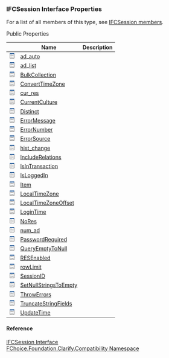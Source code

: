 ﻿### IFCSession Interface Properties

For a list of all members of this type, see [IFCSession members](FChoice.Foundation.Clarify.Compatibility~FChoice.Foundation.Clarify.Compatibility.IFCSession_members.md).

Public Properties

|   | Name | Description |
| --- | --- | --- |
| ![ Property](dotnetimages/Property.png) | [ad_auto](FChoice.Foundation.Clarify.Compatibility~FChoice.Foundation.Clarify.Compatibility.IFCSession~ad_auto.md) |   |
| ![ Property](dotnetimages/Property.png) | [ad_list](FChoice.Foundation.Clarify.Compatibility~FChoice.Foundation.Clarify.Compatibility.IFCSession~ad_list.md) |   |
| ![ Property](dotnetimages/Property.png) | [BulkCollection](FChoice.Foundation.Clarify.Compatibility~FChoice.Foundation.Clarify.Compatibility.IFCSession~BulkCollection.md) |   |
| ![ Property](dotnetimages/Property.png) | [ConvertTimeZone](FChoice.Foundation.Clarify.Compatibility~FChoice.Foundation.Clarify.Compatibility.IFCSession~ConvertTimeZone.md) |   |
| ![ Property](dotnetimages/Property.png) | [cur_res](FChoice.Foundation.Clarify.Compatibility~FChoice.Foundation.Clarify.Compatibility.IFCSession~cur_res.md) |   |
| ![ Property](dotnetimages/Property.png) | [CurrentCulture](FChoice.Foundation.Clarify.Compatibility~FChoice.Foundation.Clarify.Compatibility.IFCSession~CurrentCulture.md) |   |
| ![ Property](dotnetimages/Property.png) | [Distinct](FChoice.Foundation.Clarify.Compatibility~FChoice.Foundation.Clarify.Compatibility.IFCSession~Distinct.md) |   |
| ![ Property](dotnetimages/Property.png) | [ErrorMessage](FChoice.Foundation.Clarify.Compatibility~FChoice.Foundation.Clarify.Compatibility.IFCSession~ErrorMessage.md) |   |
| ![ Property](dotnetimages/Property.png) | [ErrorNumber](FChoice.Foundation.Clarify.Compatibility~FChoice.Foundation.Clarify.Compatibility.IFCSession~ErrorNumber.md) |   |
| ![ Property](dotnetimages/Property.png) | [ErrorSource](FChoice.Foundation.Clarify.Compatibility~FChoice.Foundation.Clarify.Compatibility.IFCSession~ErrorSource.md) |   |
| ![ Property](dotnetimages/Property.png) | [hist_change](FChoice.Foundation.Clarify.Compatibility~FChoice.Foundation.Clarify.Compatibility.IFCSession~hist_change.md) |   |
| ![ Property](dotnetimages/Property.png) | [IncludeRelations](FChoice.Foundation.Clarify.Compatibility~FChoice.Foundation.Clarify.Compatibility.IFCSession~IncludeRelations.md) |   |
| ![ Property](dotnetimages/Property.png) | [IsInTransaction](FChoice.Foundation.Clarify.Compatibility~FChoice.Foundation.Clarify.Compatibility.IFCSession~IsInTransaction.md) |   |
| ![ Property](dotnetimages/Property.png) | [IsLoggedIn](FChoice.Foundation.Clarify.Compatibility~FChoice.Foundation.Clarify.Compatibility.IFCSession~IsLoggedIn.md) |   |
| ![ Property](dotnetimages/Property.png) | [Item](FChoice.Foundation.Clarify.Compatibility~FChoice.Foundation.Clarify.Compatibility.IFCSession~Item.md) |   |
| ![ Property](dotnetimages/Property.png) | [LocalTimeZone](FChoice.Foundation.Clarify.Compatibility~FChoice.Foundation.Clarify.Compatibility.IFCSession~LocalTimeZone.md) |   |
| ![ Property](dotnetimages/Property.png) | [LocalTimeZoneOffset](FChoice.Foundation.Clarify.Compatibility~FChoice.Foundation.Clarify.Compatibility.IFCSession~LocalTimeZoneOffset.md) |   |
| ![ Property](dotnetimages/Property.png) | [LoginTime](FChoice.Foundation.Clarify.Compatibility~FChoice.Foundation.Clarify.Compatibility.IFCSession~LoginTime.md) |   |
| ![ Property](dotnetimages/Property.png) | [NoRes](FChoice.Foundation.Clarify.Compatibility~FChoice.Foundation.Clarify.Compatibility.IFCSession~NoRes.md) |   |
| ![ Property](dotnetimages/Property.png) | [num_ad](FChoice.Foundation.Clarify.Compatibility~FChoice.Foundation.Clarify.Compatibility.IFCSession~num_ad.md) |   |
| ![ Property](dotnetimages/Property.png) | [PasswordRequired](FChoice.Foundation.Clarify.Compatibility~FChoice.Foundation.Clarify.Compatibility.IFCSession~PasswordRequired.md) |   |
| ![ Property](dotnetimages/Property.png) | [QueryEmptyToNull](FChoice.Foundation.Clarify.Compatibility~FChoice.Foundation.Clarify.Compatibility.IFCSession~QueryEmptyToNull.md) |   |
| ![ Property](dotnetimages/Property.png) | [RESEnabled](FChoice.Foundation.Clarify.Compatibility~FChoice.Foundation.Clarify.Compatibility.IFCSession~RESEnabled.md) |   |
| ![ Property](dotnetimages/Property.png) | [rowLimit](FChoice.Foundation.Clarify.Compatibility~FChoice.Foundation.Clarify.Compatibility.IFCSession~rowLimit.md) |   |
| ![ Property](dotnetimages/Property.png) | [SessionID](FChoice.Foundation.Clarify.Compatibility~FChoice.Foundation.Clarify.Compatibility.IFCSession~SessionID.md) |   |
| ![ Property](dotnetimages/Property.png) | [SetNullStringsToEmpty](FChoice.Foundation.Clarify.Compatibility~FChoice.Foundation.Clarify.Compatibility.IFCSession~SetNullStringsToEmpty.md) |   |
| ![ Property](dotnetimages/Property.png) | [ThrowErrors](FChoice.Foundation.Clarify.Compatibility~FChoice.Foundation.Clarify.Compatibility.IFCSession~ThrowErrors.md) |   |
| ![ Property](dotnetimages/Property.png) | [TruncateStringFields](FChoice.Foundation.Clarify.Compatibility~FChoice.Foundation.Clarify.Compatibility.IFCSession~TruncateStringFields.md) |   |
| ![ Property](dotnetimages/Property.png) | [UpdateTime](FChoice.Foundation.Clarify.Compatibility~FChoice.Foundation.Clarify.Compatibility.IFCSession~UpdateTime.md) |   |





#### Reference

[IFCSession Interface](FChoice.Foundation.Clarify.Compatibility~FChoice.Foundation.Clarify.Compatibility.IFCSession.md)  
[FChoice.Foundation.Clarify.Compatibility Namespace](FChoice.Foundation.Clarify.Compatibility~FChoice.Foundation.Clarify.Compatibility_namespace.md)